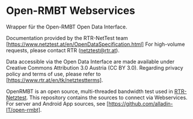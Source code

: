 Open-RMBT Webservices
=================

Wrapper für the Open-RMBT Open Data Interface.

Documentation provided by the RTR-NetTest team [https://www.netztest.at/en/OpenDataSpecification.html]
For high-volume requests, please contact RTR (netztest@rtr.at).

Data accessible via the Open Data Interface are made available under Creative Commons Attribution 3.0 Austria (CC BY 3.0). 
Regarding privacy policy and terms of use, please refer to [https://www.rtr.at/en/tk/netztestterms].

OpenRMBT is an open source, multi-threaded bandwidth test used in [RTR-Netztest]. 
This repository contains the sources to connect via Webservices. For server and Android App sources, see [https://github.com/alladin-IT/open-rmbt].

  [RTR-Netztest]: http://netztest.at/
  [RTR]: http://www.rtr.at/
  [Apache License, Version 2.0]: http://www.apache.org/licenses/LICENSE-2.0
  [appscape]: http://appscape.at/
  [https://github.com/alladin-IT/open-rmbt]: https://github.com/alladin-IT/open-rmbt

